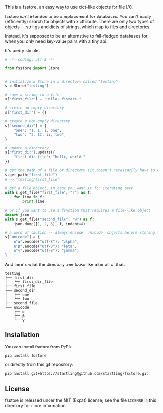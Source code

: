 This is a fsstore, an easy way to use dict-like objects for file I/O. 

fsstore _isn't_ intended to be a replacement for databases. You can't easily (efficiently) search for objects with x attribute. There are only two types of objects -- strings and dicts of strings, which map to files and directories.

Instead, it's supposed to be an alternative to full-fledged databases for when you only need key-value pairs with a tiny api.

It's pretty simple: 

````python
# -*- coding: utf-8 -*-

from fsstore import Store


# initialize a Store in a directory called "testing"
s = Store("testing")

# save a string to a file
s["first_file"] = "Hello, fsstore."

# create an empty directory
s["first_dir"] = {}

# create a non-empty directory
s["second_dir"] = {
    "one": "1, I, i, one",
    "two": "2, II, ii, two",
}

# update a directory
s["first_dir"].update({
    "first_dir_file": "hello, world."
})

# get the path of a file or directory (it doesn't necessarily have to exist yet)
s.get_path("first_file")
# >> "testing/first_file"

# get a file object, in case you want it for iterating over
with s.get_file("first_file", "r") as f:
    for line in f:
        print line

# or if you want to use a function that requires a file-like object
import json
with s.get_file("second_file", "w") as f:
    json.dump([1, 2, 3], f, indent=4)

# a word of caution -- always encode `unicode` objects before storing them
s["unicode"] = {
    u"α".encode("utf-8"): "alpha",
    u"β".encode("utf-8"): "beta",
    u"γ".encode("utf-8"): "gamma",
}
````

And here's what the directory tree looks like after all of that:

````
testing
├── first_dir
│   └── first_dir_file
├── first_file
├── second_dir
│   ├── one
│   └── two
├── second_file
└── unicode
    ├── α
    ├── β
    └── γ
````

## Installation

You can install fsstore from PyPI:

````sh
pip install fsstore
````

or directly from this git repository:

````sh
pip install git+https://startling@github.com/startling/fsstore.git
````

## License

fsstore is released under the MIT (Expat) license; see the file `LICENSE` in this directory for more information.
